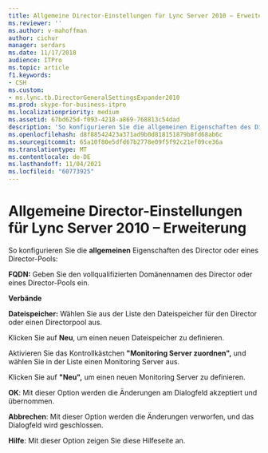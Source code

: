 ```yaml
---
title: Allgemeine Director-Einstellungen für Lync Server 2010 – Erweiterung
ms.reviewer: ''
ms.author: v-mahoffman
author: cichur
manager: serdars
ms.date: 11/17/2018
audience: ITPro
ms.topic: article
f1.keywords:
- CSH
ms.custom:
- ms.lync.tb.DirectorGeneralSettingsExpander2010
ms.prod: skype-for-business-itpro
ms.localizationpriority: medium
ms.assetid: 67bd625d-f093-4218-a869-768813c54dad
description: 'So konfigurieren Sie die allgemeinen Eigenschaften des Director oder eines Director-Pools:'
ms.openlocfilehash: d8f88542423a371ad9b0d818151879b8fd68ab6c
ms.sourcegitcommit: 65a10f80e5dfd67b2778e09f5f92c21ef09ce36a
ms.translationtype: MT
ms.contentlocale: de-DE
ms.lasthandoff: 11/04/2021
ms.locfileid: "60773925"
---
```

# <a name="director-general-settings-expander-for-lync-server-2010"></a>Allgemeine Director-Einstellungen für Lync Server 2010 – Erweiterung
 
So konfigurieren Sie die **allgemeinen** Eigenschaften des Director oder eines Director-Pools:
  
 **FQDN:** Geben Sie den vollqualifizierten Domänennamen des Director oder eines Director-Pools ein.
  
 **Verbände**
  
 **Dateispeicher:** Wählen Sie aus der Liste den Dateispeicher für den Director oder einen Directorpool aus.
  
Klicken Sie auf **Neu**, um einen neuen Dateispeicher zu definieren.
  
Aktivieren Sie das Kontrollkästchen **"Monitoring Server zuordnen",** und wählen Sie in der Liste einen Monitoring Server aus.
  
Klicken Sie auf **"Neu",** um einen neuen Monitoring Server zu definieren.
  
 **OK**: Mit dieser Option werden die Änderungen am Dialogfeld akzeptiert und übernommen.
  
 **Abbrechen**: Mit dieser Option werden die Änderungen verworfen, und das Dialogfeld wird geschlossen.
  
 **Hilfe**: Mit dieser Option zeigen Sie diese Hilfeseite an.
  

